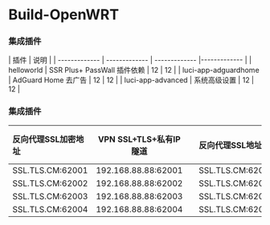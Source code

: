 # Build-OpenWRT

### 集成插件
| 插件 | 说明 |
| ------------- | ------------- | ------------- |------------- |
| helloworld | SSR Plus+ PassWall 插件依赖 | 12 | 12 |
| luci-app-adguardhome | AdGuard Home 去广告 | 12 | 12 |
| luci-app-advanced | 系统高级设置 | 12 | 12 |

### 集成插件
| 反向代理SSL加密地址  |VPN SSL+TLS+私有IP隧道 | | 反向代理SSL地址  |VPN SSL+TLS+mTLS+私有IP隧道 |
|:---------------|---------|-|:---------------|:--------------|
| SSL.TLS.CM:62001 | 192.168.88.88:62001 | | SSL.TLS.CM:62001 | 192.168.88.88:62005 |
| SSL.TLS.CM:62002 | 192.168.88.88:62002 | | SSL.TLS.CM:62001 | 192.168.88.88:62006 |
| SSL.TLS.CM:62003  | 192.168.88.88:62003 | | SSL.TLS.CM:62001 | 192.168.88.88:62007 |
| SSL.TLS.CM:62004  | 192.168.88.88:62004 | | SSL.TLS.CM:62001 | 192.168.88.88:62008 |
